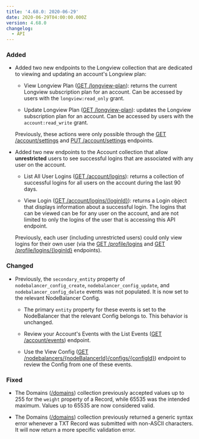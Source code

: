 ```yaml
---
title: '4.68.0: 2020-06-29'
date: 2020-06-29T04:00:00.000Z
version: 4.68.0
changelog:
  - API
---
```


### Added

- Added two new endpoints to the Longview collection that are dedicated to viewing and updating an account's Longview plan:

    - View Longview Plan ([GET /longview-plan](https://developers.linode.com/api/v4/longview-plan)): returns the current Longview subscription plan for an account. Can be accessed by users with the `longview:read_only` grant.

    - Update Longview Plan ([GET /longview-plan](https://developers.linode.com/api/v4/longview-plan)): updates the Longview subscription plan for an account. Can be accessed by users with the `account:read_write` grant.

    Previously, these actions were only possible through the [GET /account/settings](https://developers.linode.com/api/v4/account-settings) and [PUT /account/settings](https://developers.linode.com/api/v4/account-settings/#put) endpoints.

- Added two new endpoints to the Account collection that allow **unrestricted** users to see successful logins that are associated with any user on the account.

    - List All User Logins ([GET /account/logins](https://developers.linode.com/api/v4/account-logins)): returns a collection of successful logins for all users on the account during the last 90 days.

    - View Login ([GET /account/logins/{loginId}](http://localhost:8000/api/v4/account-logins-login-id)): returns a Login object that displays information about a successful login. The logins that can be viewed can be for any user on the account, and are not limited to only the logins of the user that is accessing this API endpoint.

    Previously, each user (including unrestricted users) could only view logins for their own user (via the [GET /profile/logins](
https://api.linode.com/v4/profile/logins) and [GET /profile/logins/{loginId}](https://developers.linode.com/api/v4/profile-logins-login-id) endpoints).

### Changed

- Previously, the `secondary_entity` property of `nodebalancer_config_create`, `nodebalancer_config_update`, and `nodebalancer_config_delete` events was not populated. It is now set to the relevant NodeBalancer Config.

    - The primary `entity` property for these events is set to the NodeBalancer that the relevant Config belongs to. This behavior is unchanged.

    - Review your Account's Events with the List Events ([GET /account/events](https://developers.linode.com/api/v4/account-events)) endpoint.

    - Use the View Config ([GET /nodebalancers/{nodeBalancerId}/configs/{configId}](https://developers.linode.com/api/v4/nodebalancers-node-balancer-id-configs-config-id)) endpoint to review the Config from one of these events.

### Fixed

- The Domains ([/domains](https://developers.linode.com/api/v4/domains)) collection previously accepted values up to 255 for the `weight` property of a Record, while 65535 was the intended maximum. Values up to 65535 are now considered valid.

- The Domains ([/domains](https://developers.linode.com/api/v4/domains)) collection previously returned a generic syntax error whenever a TXT Record was submitted with non-ASCII characters. It will now return a more specific validation error.